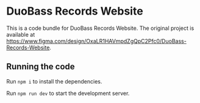 
  # DuoBass Records Website

  This is a code bundle for DuoBass Records Website. The original project is available at https://www.figma.com/design/OxaLR1HAVmpdZgQpC2Pfc0/DuoBass-Records-Website.

  ## Running the code

  Run `npm i` to install the dependencies.

  Run `npm run dev` to start the development server.
  